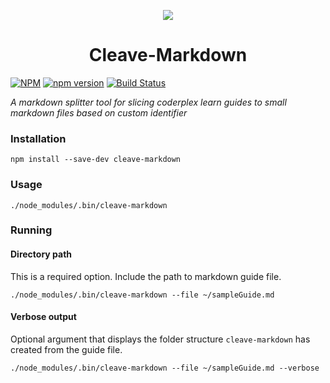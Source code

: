 <p align="center">
  <img src="https://i.imgur.com/GhH5qXWt.png"/>
</p>
<h1 align="center">Cleave-Markdown </h1>

[![NPM](https://nodei.co/npm/cleave-markdown.png?mini=true)](https://nodei.co/npm/cleave-markdown/) [![npm version](https://badge.fury.io/js/cleave-markdown.svg)](https://badge.fury.io/js/cleave-markdown) [![Build Status](https://travis-ci.org/M-ZubairAhmed/cleave-markdown.svg?branch=master)](https://travis-ci.org/M-ZubairAhmed/cleave-markdown)

_A markdown splitter tool for slicing coderplex learn guides to small markdown files based on custom identifier_

### Installation

`npm install --save-dev cleave-markdown`

### Usage

`./node_modules/.bin/cleave-markdown`

### Running

#### Directory path

This is a required option. Include the path to markdown guide file.

`./node_modules/.bin/cleave-markdown --file ~/sampleGuide.md`

#### Verbose output

Optional argument that displays the folder structure `cleave-markdown` has created from the guide file.

`./node_modules/.bin/cleave-markdown --file ~/sampleGuide.md --verbose`
